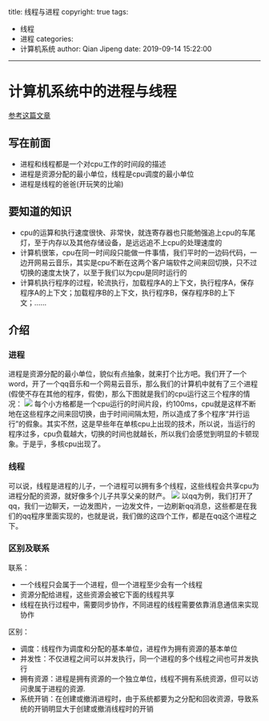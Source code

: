 title: 线程与进程
copyright: true
tags:
  - 线程
  - 进程
categories:
  - 计算机系统
author: Qian Jipeng
date: 2019-09-14 15:22:00
---
# 计算机系统中的进程与线程
[参考这篇文章](https://www.jianshu.com/p/a4fa4edbeb8a)
## 写在前面
+ 进程和线程都是一个对cpu工作的时间段的描述
+ 进程是资源分配的最小单位，线程是cpu调度的最小单位
+ 进程是线程的爸爸(开玩笑的比喻)

## 要知道的知识
+ cpu的运算和执行速度很快、非常快，就连寄存器也只能勉强追上cpu的车尾灯，至于内存以及其他存储设备，是远远追不上cpu的处理速度的
+ 计算机很笨，cpu在同一时间段只能做一件事情，我们平时的一边码代码，一边开网易云音乐，其实是cpu不断在这两个客户端软件之间来回切换，只不过切换的速度太快了，以至于我们以为cpu是同时运行的
+ 计算机执行程序的过程，轮流执行，加载程序A的上下文，执行程序A，保存程序A的上下文；加载程序B的上下文，执行程序B，保存程序B的上下文；......

## 介绍
### 进程
进程是资源分配的最小单位，貌似有点抽象，就来打个比方吧。我们开了一个word，开了一个qq音乐和一个网易云音乐，那么我们的计算机中就有了三个进程(假使不存在其他的程序，假使)，那么下图就是我们的cpu运行这三个程序的情况：
![](https://pic3.zhimg.com/80/v2-0ae120b1a3510dddaf3cf464895a0776_hd.jpg)
每个小方格都是一个cpu运行的时间片段，约100ms，cpu就是这样不断地在这些程序之间来回切换，由于时间间隔太短，所以造成了多个程序“并行运行”的假象。其实不然，这是早些年在单核cpu上出现的技术，所以说，当运行的程序过多，cpu负载越大，切换的时间也就越长，所以我们会感觉到明显的卡顿现象。于是乎，多核cpu出现了。
### 线程
可以说，线程是进程的儿子，一个进程可以拥有多个线程，这些线程会共享cpu为进程分配的资源，就好像多个儿子共享父亲的财产。
![](https://pic4.zhimg.com/80/v2-10425b0a0856632b913d445dbdfa4deb_hd.jpg)
以qq为例，我们打开了qq，我们一边聊天，一边发图片，一边发文件，一边刷新qq消息，这些都是在我们的qq程序里面实现的，也就是说，我们做的这四个工作，都是在qq这个进程之下。
### 区别及联系
联系：
+ 一个线程只会属于一个进程，但一个进程至少会有一个线程
+ 资源分配给进程，这些资源会被它下面的线程共享
+ 线程在执行过程中，需要同步协作，不同进程的线程需要依靠消息通信来实现协作

区别：
+ 调度：线程作为调度和分配的基本单位，进程作为拥有资源的基本单位
+ 并发性：不仅进程之间可以并发执行，同一个进程的多个线程之间也可并发执行
+ 拥有资源：进程是拥有资源的一个独立单位，线程不拥有系统资源，但可以访问隶属于进程的资源.
+ 系统开销：在创建或撤消进程时，由于系统都要为之分配和回收资源，导致系统的开销明显大于创建或撤消线程时的开销

